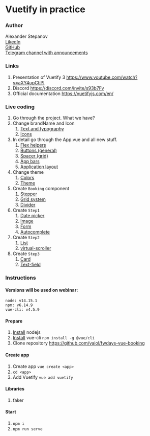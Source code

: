 # Vuetify in practice
### Author
Alexander Stepanov   
[LikedIn](https://www.linkedin.com/in/astepano)   
[GitHub](https://github.com/vaiol)   
[Telegram channel with announcements](https://t.me/stepanovin)   

### Links
1. Presentation of Vuetify 3 https://www.youtube.com/watch?v=aXY4upCtiPI
1. Discord https://discord.com/invite/s93b7Fv
1. Official documentation https://vuetifyjs.com/en/

### Live coding
1. Go through the project. What we have?
1. Change brandName and Icon
    1. [Text and typography](https://vuetifyjs.com/en/styles/text-and-typography/#rtl-alignment)
    1. [Icons](https://vuetifyjs.com/en/features/icons/#material-design-icons)
1. In detail go through the App.vue and all new stuff. 
    1. [Flex helpers](https://vuetifyjs.com/en/styles/flex)
    1. [Buttons (general)](https://vuetifyjs.com/en/components/buttons/)
    1. [Spacer (grid)](https://vuetifyjs.com/en/components/grids/#v-row)
    1. [App bars](https://vuetifyjs.com/en/components/app-bars/)
    1. [Application layout](https://vuetifyjs.com/en/components/application/)
1. Change theme
    1. [Colors](https://vuetifyjs.com/en/styles/colors/#material-colors)
    1. [Theme](https://vuetifyjs.com/en/features/theme/)
1. Create `Booking` component
    1. [Stepper](https://vuetifyjs.com/en/components/steppers)
    1. [Grid system](https://vuetifyjs.com/en/components/grids/#one-column-width)
    1. [Divider](https://vuetifyjs.com/en/components/dividers/)
1. Create `Step1`
    1. [Date picker](https://vuetifyjs.com/en/components/grids/#one-column-width)
    1. [Image](https://vuetifyjs.com/en/components/images/)
    1. [Form](https://vuetifyjs.com/en/components/forms)
    1. [Autocomplete](https://vuetifyjs.com/en/components/autocompletes)
1. Create `Step2`
    1. [List](https://vuetifyjs.com/en/components/lists)
    1. [virtual-scroller](https://vuetifyjs.com/en/components/virtual-scroller/)
1. Create `Step3`
    1. [Card](https://vuetifyjs.com/en/components/cards/)
    1. [Text-field](https://vuetifyjs.com/en/components/text-fields/)

### Instructions
#### Versions will be used on webinar:
`node: v14.15.1`  
`npm: v6.14.9`  
`vue-cli: v4.5.9`  

#### Prepare
1. [Install](https://nodesource.com/blog/installing-node-js-tutorial-using-nvm-on-mac-os-x-and-ubuntu/) nodejs
1. [Install](https://cli.vuejs.org/ru/guide/installation.html) vue-cli `npm install -g @vue/cli`
1. Clone repository https://github.com/vaiol/fwdays-vue-booking

#### Create app
1. Create app `vue create <app>`
1. `cd <app>`
1. Add Vuetify `vue add vuetify`   

#### Libraries
1. faker

#### Start
1. `npm i`
2. `npm run serve`
